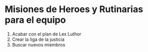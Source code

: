 # Misiones de Heroes y Rutinarias para el equipo

1. Acabar con el plan de Lex Luthor
2. Crear la liga de la justicia
3. Buscar nuevos miembros
